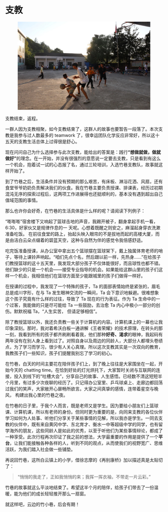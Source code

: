 # 支教

<figure><img src="../.gitbook/assets/be152db4a980446ad94c1b9ea0dfc8d.jpg" alt=""><figcaption></figcaption></figure>

支教结束，返程。

一群人因为支教相聚，如今支教结束了，这群人的故事也要暂告一段落了。本次支教是我参与过人数最多的 teamwork 了，很幸运团队化学反应非常好，所以这十五天的支教生活总体上过得很是舒心。

现在问问自己为什么选择参与此次支教，能给出的答案是：践&#x884C;**“想做就做，做就做好”**&#x7684;理念。在一开始，并没有很强烈的意愿说一定要去支教，只是看到有这么一个机会，抱着试一试的心态报了名，通过三轮培训，入选竹巷支教队，故事就这样开始了。

到了竹巷之后，生活条件并没有预期的那么艰苦，有床板、淋浴花洒、风扇，还有食堂爷爷奶奶负责解决我们的伙食。我在竹巷主要负责授课、排课表，经历过初期混沌无序的探索过程后，这两项工作进展得也还挺顺利的，基本没有遇到超出自己值域范围的事情。

那么也许你会好奇，在竹巷的生活具体是什么样的呢？请阅读下列例子：

“嘭嘭嘭”宿舍楼下又响起了篮球击地的声音，我踢开被子，翻身拿起手机一看，6:30，好家伙又是规律作息的一 天呢。心想着既醒之则安之，麻溜起身穿衣洗漱准备吃饭。 在前往食堂的路上，抬起头映入眼帘的不是拔地而起的高楼大厦，而是由洁白云朵点缀着的碧蓝天空，这种与自然为伴的感觉令我倍感舒适。

吃完饭准备授课，从办公室中拿出五个篮球摆在篮球架下，戴上独属体育老师的哨子，等待上课铃声响起。“咱们先点个名，然后跟以前一样，先热身……”在给孩子们教授篮球的这十五天里，我发现大部分孩子不仅体能很好，而且球性也都不错。 他们缺少的只是一个机会——接受专业指导的机会。如果能给这群山里的孩子们这样一个机会，我相信他们在篮球方面至少能跟城里的孩子们做得一样好。

在授课的过程中，我发现了一个特殊的孩子，Ta 的面部表情始终是紧张的，眉毛总是成川字形，在与 Ta 发生眼神交流的一瞬间，Ta 会下意识地躲避。很难想象这个孩子究竟有什么样的过往，导致了 Ta 现在的行为表征。作为 Ta 生命中的一个过客，我能做的只是尽可能给 Ta 一些鼓励，去治愈 Ta 内心中极小一部分的创伤。默默祝福 Ta，“人生实苦， 但请足够相信”。

除了教授篮球以外，我还负责教一些关于计算机的内容。计算机课上的一幕也让我印象深刻。那时，我对着希沃白板一通讲解《王者荣耀》的技术原理，在转头的那一刻，我看到所有的孩子都齐刷刷看着我，他们那种**好奇、渴求**的眼神，我起码有两年没有在别人身上看到过了。对照自身以及周边的同龄人，大部分人都埋头卷绩点，为了学习而学习，很少有人关心真理。所以这次支教其实是一次双向的教育，我教孩子们一些知识，孩子们提醒我别忘了学习的初心。

在竹巷，白天的时间主要花在陪伴孩子们上，到了晚上往往是大家围坐在一起，开始今天的 chatting time。在恰到好处的灯光烘托下，大家暂时关闭与互联网的连接，投入到线下的“吐槽大会”，分享自己的故事、人生感悟。已经数不清这短短半个月里，有过多少次夜聊的经历了。只记得办公室里、乒乓球桌上、走廊边都回荡过我们的笑声，大家敞开心扉畅所欲言。大家之间真挚的感情，连带着星空与晚风， 构建出我心里的竹巷之夜。

在竹巷的日子里，于我个人而言，既是老师又是学生。因为要给小朋友们上篮球课、计算机课，所以有老师的身份。但同时更为重要的是，向同来支教的各位伙伴学习如何为人处事、听他们分享关于某些事情的见解，所以我亦是学生。一同去支教的伙伴中，既有来自黄冈中学、东北育才、衡水一中等超级中学的同学，也有留学海外的朋友，这些同龄人是如此的优秀，以至于听他们为某些事情辩论，都成了一种享受。此次行程再次印证了我之前的想法，大学最重要的作用是提供了一个**平台**，让我们能接触各种各样的人，听到不同的观点，从而使我们的视野宽广、思维活跃，为我们踏入社会做一些铺垫。

再说回竹巷，这所白云镇上的小学，借徐志摩的《再别康桥》加以描述真是太贴切了：

> “悄悄的我走了，正如我悄悄的来；我挥一挥衣袖，不带走一片云彩。”

竹巷的故事就这么平淡地结束了。希望这半个月的陪伴，给孩子们带去了一份温暖，能为他们的成长轻轻推开那么一扇窗。

就这样吧，云边的竹小巷，后会有期！

